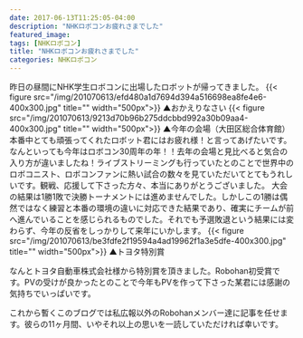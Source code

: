 ```yaml
---
date: 2017-06-13T11:25:05-04:00
description: "NHKロボコンお疲れさまでした"
featured_image: 
tags: [NHKロボコン]
title: "NHKロボコンお疲れさまでした"
categories: NHKロボコン
---
```


昨日の昼間にNHK学生ロボコンに出場したロボットが帰ってきました。
{{< figure src="/img/201070613/efd480a1d7694d394a516698ea8fe4e6-400x300.jpg" title="" width="500px">}}
▲おかえりなさい
{{< figure src="/img/201070613/9213d70b96b275ddcbbd992a30b09aa4-400x300.jpg" title="" width="500px">}}
▲今年の会場（大田区総合体育館）
本番中とても頑張ってくれたロボット君にはお疲れ様！と言ってあげたいです。
なんといっても今年はロボコン30周年の年！！去年の会場と見比べると気合の入り方が違いましたね！ライブストリーミングも行っていたとのことで世界中のロボコニスト、ロボコンファンに熱い試合の数々を見ていただいてとてもうれしいです。観戦、応援して下さった方々、本当にありがとうございました。
大会の結果は1勝1敗で決勝トーナメントには進めませんでした。しかしこの1勝は偶然ではなく練習と本番の環境の違いに対応できた結果であり、確実にチームが前へ進んでいることを感じられるものでした。それでも予選敗退という結果には変わらず、今年の反省をしっかりして来年にいかします。
{{< figure src="/img/201070613/be3fdfe2f19594a4ad19962f1a3e5dfe-400x300.jpg" title="" width="500px">}}
▲トヨタ特別賞

なんとトヨタ自動車株式会社様から特別賞を頂きました。Robohan初受賞です。PVの受けが良かったとのことで今年もPVを作って下さった某君には感謝の気持ちでいっぱいです。

これから暫くこのブログでは私広報以外のRobohanメンバー達に記事を任せます。彼らの11ヶ月間、いやそれ以上の思いを一読していただければ幸いです。

